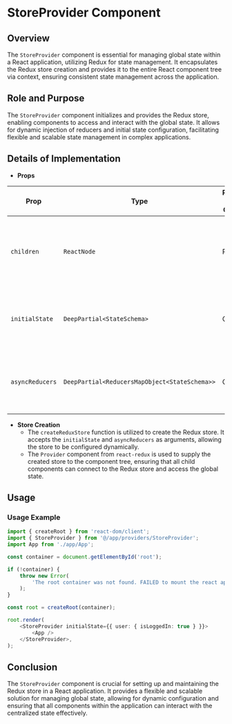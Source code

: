 # StoreProvider Component

## Overview
The `StoreProvider` component is essential for managing global state within a React application, utilizing Redux for state management. It encapsulates the Redux store creation and provides it to the entire React component tree via context, ensuring consistent state management across the application.

## Role and Purpose
The `StoreProvider` component initializes and provides the Redux store, enabling components to access and interact with the global state. It allows for dynamic injection of reducers and initial state configuration, facilitating flexible and scalable state management in complex applications.

## Details of Implementation

- **Props**

| Prop            | Type                                     | Required / Optional | Description                                                                                   |
|-----------------|------------------------------------------|---------------------|-----------------------------------------------------------------------------------------------|
| `children`      | `ReactNode`                              | Required            | The child components that will have access to the Redux store provided by this component.      |
| `initialState`  | `DeepPartial<StateSchema>`               | Optional            | The initial state of the Redux store, allowing preloaded state configuration.                 |
| `asyncReducers` | `DeepPartial<ReducersMapObject<StateSchema>>` | Optional            | Additional reducers that can be dynamically injected into the Redux store.                    |

- **Store Creation**
    - The `createReduxStore` function is utilized to create the Redux store. It accepts the `initialState` and `asyncReducers` as arguments, allowing the store to be configured dynamically.
    - The `Provider` component from `react-redux` is used to supply the created store to the component tree, ensuring that all child components can connect to the Redux store and access the global state.

## Usage

### Usage Example
```typescript jsx
import { createRoot } from 'react-dom/client';
import { StoreProvider } from '@/app/providers/StoreProvider';
import App from './app/App';

const container = document.getElementById('root');

if (!container) {
    throw new Error(
        'The root container was not found. FAILED to mount the react application',
    );
}

const root = createRoot(container);

root.render(
    <StoreProvider initialState={{ user: { isLoggedIn: true } }}>
        <App />
    </StoreProvider>,
);
```
## Conclusion 
The `StoreProvider` component is crucial for setting up and maintaining the Redux store in a React application. It provides a flexible and scalable solution for managing global state, allowing for dynamic configuration and ensuring that all components within the application can interact with the centralized state effectively.
